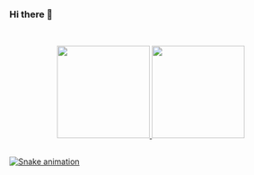 ### Hi there 👋

<!--
**amanmeena801/amanmeena801** is a ✨ _special_ ✨ repository because its `README.md` (this file) appears on your GitHub profile.

Here are some ideas to get you started:

- 🔭 I’m currently working on ...
- 🌱 I’m currently learning ...
- 👯 I’m looking to collaborate on ...
- 🤔 I’m looking for help with ...
- 💬 Ask me about ...
- 📫 How to reach me: ...
- 😄 Pronouns: ...
- ⚡ Fun fact: ...
-->

##

<br> 
<div align="center">
  <a href="https://github.com/amanmeena801">
  <img height="165em" src="https://github-readme-stats.vercel.app/api?username=amanmeena801&show_icons=true&theme=dracula&include_all_commits=true&count_private=true"/>
  <img height="165em" src="https://github-readme-stats.vercel.app/api/top-langs/?username=amanmeena801&layout=compact&langs_count=7&theme=dracula"/>
</div>
  
##

<div> 

![Snake animation](https://github.com/amanmeena801/amanmeena801/blob/output/github-contribution-grid-snake.svg)

</div>  
